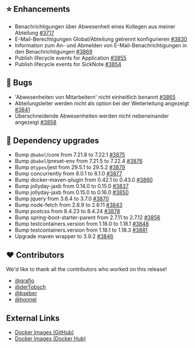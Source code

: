 ## ⭐ Enhancements

- Benachrichtigungen über Abwesenheit eines Kollegen aus meiner Abteilung [#3717](https://github.com/urlaubsverwaltung/urlaubsverwaltung/issues/3717)
- E-Mail-Berechtigungen Global/Abteilung getrennt konfigurieren [#3830](https://github.com/urlaubsverwaltung/urlaubsverwaltung/issues/3830)
- Information zum An- und Abmelden von E-Mail-Benachrichtigungen in den Benachrichtigungen [#3869](https://github.com/urlaubsverwaltung/urlaubsverwaltung/issues/3869)
- Publish lifecycle events for Application [#3855](https://github.com/urlaubsverwaltung/urlaubsverwaltung/pull/3855)
- Publish lifecycle events for SickNote [#3854](https://github.com/urlaubsverwaltung/urlaubsverwaltung/pull/3854)

## 🐞 Bugs

- 'Abwesenheiten von Mitarbeitern' nicht einheitlich benannt [#3865](https://github.com/urlaubsverwaltung/urlaubsverwaltung/issues/3865)
- Abteilungsleiter werden nicht als option bei der Weiterleitung angezeigt [#3841](https://github.com/urlaubsverwaltung/urlaubsverwaltung/issues/3841)
- Überschneidende Abwesenheiten werden nicht nebeneinander angezeigt [#3858](https://github.com/urlaubsverwaltung/urlaubsverwaltung/issues/3858)

## 🔨 Dependency upgrades

- Bump `@babel`/core from 7.21.8 to 7.22.1 [#3875](https://github.com/urlaubsverwaltung/urlaubsverwaltung/pull/3875)
- Bump `@babel`/preset-env from 7.21.5 to 7.22.4 [#3876](https://github.com/urlaubsverwaltung/urlaubsverwaltung/pull/3876)
- Bump `@types`/jest from 29.5.1 to 29.5.2 [#3879](https://github.com/urlaubsverwaltung/urlaubsverwaltung/pull/3879)
- Bump concurrently from 8.0.1 to 8.1.0 [#3877](https://github.com/urlaubsverwaltung/urlaubsverwaltung/pull/3877)
- Bump docker-maven-plugin from 0.42.1 to 0.43.0 [#3860](https://github.com/urlaubsverwaltung/urlaubsverwaltung/pull/3860)
- Bump jollyday-jaxb from 0.14.0 to 0.15.0 [#3837](https://github.com/urlaubsverwaltung/urlaubsverwaltung/pull/3837)
- Bump jollyday-jaxb from 0.15.0 to 0.16.0 [#3850](https://github.com/urlaubsverwaltung/urlaubsverwaltung/pull/3850)
- Bump jquery from 3.6.4 to 3.7.0 [#3870](https://github.com/urlaubsverwaltung/urlaubsverwaltung/pull/3870)
- Bump node-fetch from 2.6.9 to 2.6.11 [#3843](https://github.com/urlaubsverwaltung/urlaubsverwaltung/pull/3843)
- Bump postcss from 8.4.23 to 8.4.24 [#3878](https://github.com/urlaubsverwaltung/urlaubsverwaltung/pull/3878)
- Bump spring-boot-starter-parent from 2.7.11 to 2.7.12 [#3856](https://github.com/urlaubsverwaltung/urlaubsverwaltung/pull/3856)
- Bump testcontainers.version from 1.18.0 to 1.18.1 [#3848](https://github.com/urlaubsverwaltung/urlaubsverwaltung/pull/3848)
- Bump testcontainers.version from 1.18.1 to 1.18.3 [#3881](https://github.com/urlaubsverwaltung/urlaubsverwaltung/pull/3881)
- Upgrade maven wrapper to 3.9.2 [#3846](https://github.com/urlaubsverwaltung/urlaubsverwaltung/pull/3846)

## ❤️ Contributors

We'd like to thank all the contributors who worked on this release!

- [@grafjo](https://github.com/grafjo)
- [@derTobsch](https://github.com/derTobsch)
- [@bseber](https://github.com/bseber)
- [@honnel](https://github.com/honnel)
## External Links

- [Docker Images (GitHub)](https://github.com/urlaubsverwaltung/urlaubsverwaltung/pkgs/container/urlaubsverwaltung)
- [Docker Images (Docker Hub)](https://hub.docker.com/r/urlaubsverwaltung/urlaubsverwaltung)
